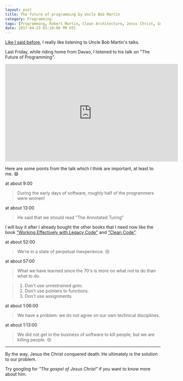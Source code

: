```yaml
---
layout: post
title: The future of programming by Uncle Bob Martin
category: Programming
tags: [Programming, Robert Martin, Clean Architecture, Jesus Christ, Gospel]
date: 2017-04-23 03:10:00 PM UTC
---
```


<!-- April 23, 2017 11:10:00 PM Philippine Time -->


[Like I said before](/2017/04/15/agility-and-architecture-by-uncle-bob-martin-oop-2015-keynote/), I really like listening to Uncle Bob Martin's talks.

Last Friday, while riding home from Davao, I listened to his talk on "The Future of Programming".

<!--more-->


<iframe width="560" height="315" src="https://www.youtube.com/embed/ecIWPzGEbFc" frameborder="0" allowfullscreen></iframe>


Here are some points from the talk which I think are important, at least to me. :smile:

at about 9:00

> During the early days of software, roughly half of the programmers were women!


at about 13:00

> He said that we should read "The Annotated Turing"

I will buy it after I already bought the other books that I need now like the book ["Working Effectively with Legacy Code"](https://www.bookdepository.com/Working-Effectively-with-Legacy-Code-Michael-Feathers/9780131177055) and ["Clean Code"](https://www.bookdepository.com/Clean-Code-Robert-C-Martin/9780132350884).


at about 52:00

> We're in a state of perpetual inexperience. :cry:


at about 57:00

> What we have learned since the 70's is more on what not to do than what to do.

> 1. Don't use unrestrained goto.
> 2. Don't use pointers to functions.
> 3. Don't use assignments.


at about 1:06:00

> We have a problem: we do not agree on our own technical disciplines.


at about 1:13:00

> We did not get in the business of software to kill people; but we are killing people. :cry:



---

By the way, Jesus the Christ conquered death. He ultimately is the solution to our problem.

Try googling for _"The gospel of Jesus Christ"_ if you want to know more about him.
